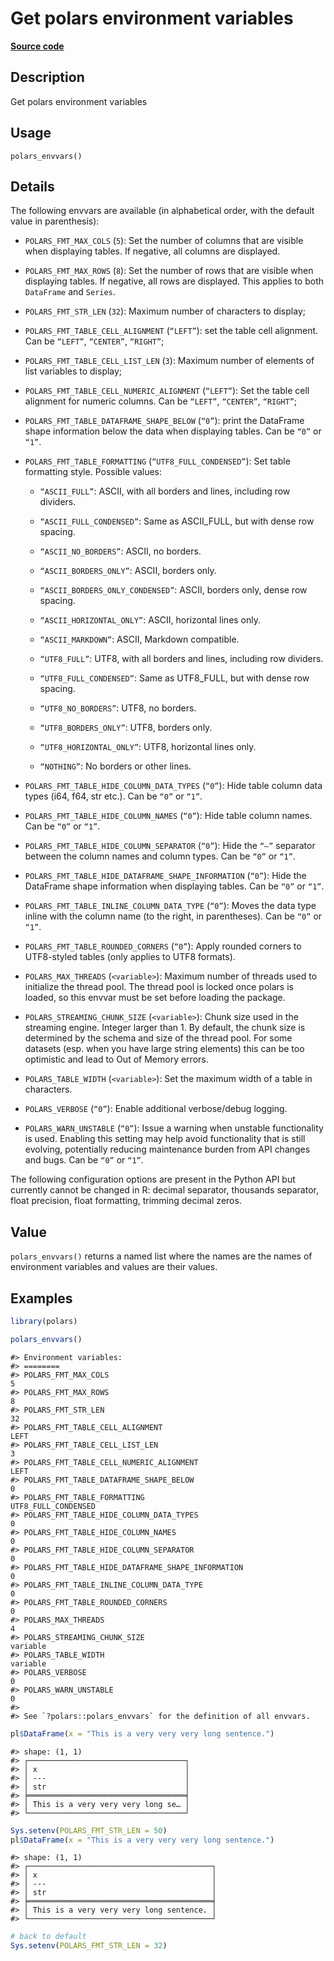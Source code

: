 

# Get polars environment variables

[**Source code**](https://github.com/pola-rs/r-polars/tree/5765842071140bd7a822ebb4fd6b0ab652d73f0d/R/polars_envvars.R#L84)

## Description

Get polars environment variables

## Usage

<pre><code class='language-R'>polars_envvars()
</code></pre>

## Details

The following envvars are available (in alphabetical order, with the
default value in parenthesis):

<ul>
<li>

<code>POLARS_FMT_MAX_COLS</code> (<code>5</code>): Set the number of
columns that are visible when displaying tables. If negative, all
columns are displayed.

</li>
<li>

<code>POLARS_FMT_MAX_ROWS</code> (<code>8</code>): Set the number of
rows that are visible when displaying tables. If negative, all rows are
displayed. This applies to both <code>DataFrame</code> and
<code>Series</code>.

</li>
<li>

<code>POLARS_FMT_STR_LEN</code> (<code>32</code>): Maximum number of
characters to display;

</li>
<li>

<code>POLARS_FMT_TABLE_CELL_ALIGNMENT</code> (<code>“LEFT”</code>): set
the table cell alignment. Can be <code>“LEFT”</code>,
<code>“CENTER”</code>, <code>“RIGHT”</code>;

</li>
<li>

<code>POLARS_FMT_TABLE_CELL_LIST_LEN</code> (<code>3</code>): Maximum
number of elements of list variables to display;

</li>
<li>

<code>POLARS_FMT_TABLE_CELL_NUMERIC_ALIGNMENT</code>
(<code>“LEFT”</code>): Set the table cell alignment for numeric columns.
Can be <code>“LEFT”</code>, <code>“CENTER”</code>, <code>“RIGHT”</code>;

</li>
<li>

<code>POLARS_FMT_TABLE_DATAFRAME_SHAPE_BELOW</code> (<code>“0”</code>):
print the DataFrame shape information below the data when displaying
tables. Can be <code>“0”</code> or <code>“1”</code>.

</li>
<li>

<code>POLARS_FMT_TABLE_FORMATTING</code>
(<code>“UTF8_FULL_CONDENSED”</code>): Set table formatting style.
Possible values:

<ul>
<li>

<code>“ASCII_FULL”</code>: ASCII, with all borders and lines, including
row dividers.

</li>
<li>

<code>“ASCII_FULL_CONDENSED”</code>: Same as ASCII_FULL, but with dense
row spacing.

</li>
<li>

<code>“ASCII_NO_BORDERS”</code>: ASCII, no borders.

</li>
<li>

<code>“ASCII_BORDERS_ONLY”</code>: ASCII, borders only.

</li>
<li>

<code>“ASCII_BORDERS_ONLY_CONDENSED”</code>: ASCII, borders only, dense
row spacing.

</li>
<li>

<code>“ASCII_HORIZONTAL_ONLY”</code>: ASCII, horizontal lines only.

</li>
<li>

<code>“ASCII_MARKDOWN”</code>: ASCII, Markdown compatible.

</li>
<li>

<code>“UTF8_FULL”</code>: UTF8, with all borders and lines, including
row dividers.

</li>
<li>

<code>“UTF8_FULL_CONDENSED”</code>: Same as UTF8_FULL, but with dense
row spacing.

</li>
<li>

<code>“UTF8_NO_BORDERS”</code>: UTF8, no borders.

</li>
<li>

<code>“UTF8_BORDERS_ONLY”</code>: UTF8, borders only.

</li>
<li>

<code>“UTF8_HORIZONTAL_ONLY”</code>: UTF8, horizontal lines only.

</li>
<li>

<code>“NOTHING”</code>: No borders or other lines.

</li>
</ul>
</li>
<li>

<code>POLARS_FMT_TABLE_HIDE_COLUMN_DATA_TYPES</code> (<code>“0”</code>):
Hide table column data types (i64, f64, str etc.). Can be
<code>“0”</code> or <code>“1”</code>.

</li>
<li>

<code>POLARS_FMT_TABLE_HIDE_COLUMN_NAMES</code> (<code>“0”</code>): Hide
table column names. Can be <code>“0”</code> or <code>“1”</code>.

</li>
<li>

<code>POLARS_FMT_TABLE_HIDE_COLUMN_SEPARATOR</code> (<code>“0”</code>):
Hide the <code>“—”</code> separator between the column names and column
types. Can be <code>“0”</code> or <code>“1”</code>.

</li>
<li>

<code>POLARS_FMT_TABLE_HIDE_DATAFRAME_SHAPE_INFORMATION</code>
(<code>“0”</code>): Hide the DataFrame shape information when displaying
tables. Can be <code>“0”</code> or <code>“1”</code>.

</li>
<li>

<code>POLARS_FMT_TABLE_INLINE_COLUMN_DATA_TYPE</code>
(<code>“0”</code>): Moves the data type inline with the column name (to
the right, in parentheses). Can be <code>“0”</code> or <code>“1”</code>.

</li>
<li>

<code>POLARS_FMT_TABLE_ROUNDED_CORNERS</code> (<code>“0”</code>): Apply
rounded corners to UTF8-styled tables (only applies to UTF8 formats).

</li>
<li>

<code>POLARS_MAX_THREADS</code>
(<code style="white-space: pre;">\<variable\></code>): Maximum number of
threads used to initialize the thread pool. The thread pool is locked
once polars is loaded, so this envvar must be set before loading the
package.

</li>
<li>

<code>POLARS_STREAMING_CHUNK_SIZE</code>
(<code style="white-space: pre;">\<variable\></code>): Chunk size used
in the streaming engine. Integer larger than 1. By default, the chunk
size is determined by the schema and size of the thread pool. For some
datasets (esp. when you have large string elements) this can be too
optimistic and lead to Out of Memory errors.

</li>
<li>

<code>POLARS_TABLE_WIDTH</code>
(<code style="white-space: pre;">\<variable\></code>): Set the maximum
width of a table in characters.

</li>
<li>

<code>POLARS_VERBOSE</code> (<code>“0”</code>): Enable additional
verbose/debug logging.

</li>
<li>

<code>POLARS_WARN_UNSTABLE</code> (<code>“0”</code>): Issue a warning
when unstable functionality is used. Enabling this setting may help
avoid functionality that is still evolving, potentially reducing
maintenance burden from API changes and bugs. Can be <code>“0”</code> or
<code>“1”</code>.

</li>
</ul>

The following configuration options are present in the Python API but
currently cannot be changed in R: decimal separator, thousands
separator, float precision, float formatting, trimming decimal zeros.

## Value

<code>polars_envvars()</code> returns a named list where the names are
the names of environment variables and values are their values.

## Examples

``` r
library(polars)

polars_envvars()
```

    #> Environment variables:
    #> ========                                                                     
    #> POLARS_FMT_MAX_COLS                                                 5
    #> POLARS_FMT_MAX_ROWS                                                 8
    #> POLARS_FMT_STR_LEN                                                 32
    #> POLARS_FMT_TABLE_CELL_ALIGNMENT                                  LEFT
    #> POLARS_FMT_TABLE_CELL_LIST_LEN                                      3
    #> POLARS_FMT_TABLE_CELL_NUMERIC_ALIGNMENT                          LEFT
    #> POLARS_FMT_TABLE_DATAFRAME_SHAPE_BELOW                              0
    #> POLARS_FMT_TABLE_FORMATTING                       UTF8_FULL_CONDENSED
    #> POLARS_FMT_TABLE_HIDE_COLUMN_DATA_TYPES                             0
    #> POLARS_FMT_TABLE_HIDE_COLUMN_NAMES                                  0
    #> POLARS_FMT_TABLE_HIDE_COLUMN_SEPARATOR                              0
    #> POLARS_FMT_TABLE_HIDE_DATAFRAME_SHAPE_INFORMATION                   0
    #> POLARS_FMT_TABLE_INLINE_COLUMN_DATA_TYPE                            0
    #> POLARS_FMT_TABLE_ROUNDED_CORNERS                                    0
    #> POLARS_MAX_THREADS                                                  4
    #> POLARS_STREAMING_CHUNK_SIZE                                  variable
    #> POLARS_TABLE_WIDTH                                           variable
    #> POLARS_VERBOSE                                                      0
    #> POLARS_WARN_UNSTABLE                                                0
    #> 
    #> See `?polars::polars_envvars` for the definition of all envvars.

``` r
pl$DataFrame(x = "This is a very very very long sentence.")
```

    #> shape: (1, 1)
    #> ┌───────────────────────────────────┐
    #> │ x                                 │
    #> │ ---                               │
    #> │ str                               │
    #> ╞═══════════════════════════════════╡
    #> │ This is a very very very long se… │
    #> └───────────────────────────────────┘

``` r
Sys.setenv(POLARS_FMT_STR_LEN = 50)
pl$DataFrame(x = "This is a very very very long sentence.")
```

    #> shape: (1, 1)
    #> ┌─────────────────────────────────────────┐
    #> │ x                                       │
    #> │ ---                                     │
    #> │ str                                     │
    #> ╞═════════════════════════════════════════╡
    #> │ This is a very very very long sentence. │
    #> └─────────────────────────────────────────┘

``` r
# back to default
Sys.setenv(POLARS_FMT_STR_LEN = 32)
```
